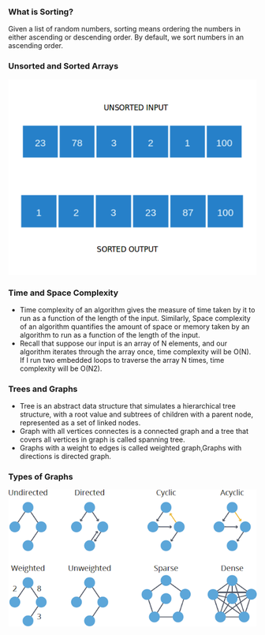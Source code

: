### What is Sorting?

Given a list of random numbers, sorting means ordering the numbers in either ascending or descending order. By default, we sort numbers in an ascending order.


### Unsorted and Sorted Arrays
<img src="images/sort.png"/>

### Time and Space Complexity

   - Time complexity of an algorithm gives the measure of time taken by it to run as a function of the length of the input. Similarly, Space complexity of an algorithm quantifies the amount of space or memory taken by an algorithm to run as a function of the length of the input.
   - Recall that suppose our input is an array of N elements, and our algorithm iterates through the array once, time complexity will be O(N). If I run two embedded loops to traverse the array N times, time complexity will be O(N2).

### Trees and Graphs
  -  Tree is an abstract data structure that simulates a hierarchical tree structure, with a root value and subtrees of children with a parent node, represented as a set of linked nodes.
  -  Graph with all vertices connectes is a connected graph and a tree that covers all vertices in graph is called spanning tree.
  -  Graphs with a weight to edges is called weighted graph,Graphs with directions is directed graph.

### Types of Graphs
<img src="images/graphtypes.png"/>

